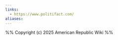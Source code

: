```yaml
---
links:
  - https://www.politifact.com/
aliases:
---
```

%%
Copyright (c) 2025 American Republic Wiki
%%


